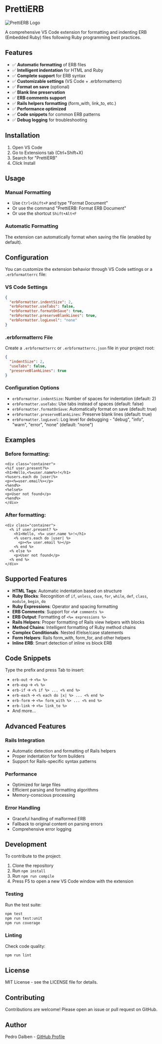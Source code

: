 # PrettiERB

![PrettiERB Logo](logo.png)

A comprehensive VS Code extension for formatting and indenting ERB (Embedded Ruby) files following Ruby programming best practices.

## Features

- ✅ **Automatic formatting** of ERB files
- ✅ **Intelligent indentation** for HTML and Ruby
- ✅ **Complete support** for ERB syntax
- ✅ **Customizable settings** (VS Code + .erbformatterrc)
- ✅ **Format on save** (optional)
- ✅ **Blank line preservation**
- ✅ **ERB comments support**
- ✅ **Rails helpers formatting** (form_with, link_to, etc.)
- ✅ **Performance optimized**
- ✅ **Code snippets** for common ERB patterns
- ✅ **Debug logging** for troubleshooting

## Installation

1. Open VS Code
2. Go to Extensions tab (Ctrl+Shift+X)
3. Search for "PrettiERB"
4. Click Install

## Usage

### Manual Formatting
- Use `Ctrl+Shift+P` and type "Format Document"
- Or use the command "PrettiERB: Format ERB Document"
- Or use the shortcut `Shift+Alt+F`

### Automatic Formatting
The extension can automatically format when saving the file (enabled by default).

## Configuration

You can customize the extension behavior through VS Code settings or a `.erbformatterrc` file:

### VS Code Settings

```json
{
  "erbFormatter.indentSize": 2,
  "erbFormatter.useTabs": false,
  "erbFormatter.formatOnSave": true,
  "erbFormatter.preserveBlankLines": true,
  "erbFormatter.logLevel": "none"
}
```

### .erbformatterrc File

Create a `.erbformatterrc` or `.erbformatterrc.json` file in your project root:

```json
{
  "indentSize": 2,
  "useTabs": false,
  "preserveBlankLines": true
}
```

### Configuration Options

- `erbFormatter.indentSize`: Number of spaces for indentation (default: 2)
- `erbFormatter.useTabs`: Use tabs instead of spaces (default: false)
- `erbFormatter.formatOnSave`: Automatically format on save (default: true)
- `erbFormatter.preserveBlankLines`: Preserve blank lines (default: true)
- `erbFormatter.logLevel`: Log level for debugging - "debug", "info", "warn", "error", "none" (default: "none")

## Examples

### Before formatting:
```erb
<div class="container">
<%if user.present?%>
<h1>Hello,<%=user.name%>!</h1>
<%users.each do |user|%>
<p><%=user.email%></p>
<%end%>
<%else%>
<p>User not found</p>
<%end%>
</div>
```

### After formatting:
```erb
<div class="container">
  <% if user.present? %>
    <h1>Hello, <%= user.name %>!</h1>
    <% users.each do |user| %>
      <p><%= user.email %></p>
    <% end %>
  <% else %>
    <p>User not found</p>
  <% end %>
</div>
```

## Supported Features

- **HTML Tags**: Automatic indentation based on structure
- **Ruby Blocks**: Recognition of `if`, `unless`, `case`, `for`, `while`, `def`, `class`, `module`, `begin`, `do`
- **Ruby Expressions**: Operator and spacing formatting
- **ERB Comments**: Support for `<%# comments %>`
- **ERB Output**: Formatting of `<%= expressions %>`
- **Rails Helpers**: Proper formatting of Rails view helpers with blocks
- **Method Chains**: Intelligent formatting of Ruby method chains
- **Complex Conditionals**: Nested if/else/case statements
- **Form Helpers**: Rails form_with, form_for, and other helpers
- **Inline ERB**: Smart detection of inline vs block ERB

## Code Snippets

Type the prefix and press Tab to insert:

- `erb-out` → `<%= %>`
- `erb-exp` → `<% %>`
- `erb-if` → `<% if %> ... <% end %>`
- `erb-each` → `<% each do |x| %> ... <% end %>`
- `erb-form` → `<%= form_with %> ... <% end %>`
- `erb-link` → `<%= link_to %>`
- And more...

## Advanced Features

### Rails Integration
- Automatic detection and formatting of Rails helpers
- Proper indentation for form builders
- Support for Rails-specific syntax patterns

### Performance
- Optimized for large files
- Efficient parsing and formatting algorithms
- Memory-conscious processing

### Error Handling
- Graceful handling of malformed ERB
- Fallback to original content on parsing errors
- Comprehensive error logging

## Development

To contribute to the project:

1. Clone the repository
2. Run `npm install`
3. Run `npm run compile`
4. Press F5 to open a new VS Code window with the extension

### Testing

Run the test suite:
```bash
npm test
npm run test:unit
npm run coverage
```

### Linting

Check code quality:
```bash
npm run lint
```

## License

MIT License - see the LICENSE file for details.

## Contributing

Contributions are welcome! Please open an issue or pull request on GitHub.

## Author

Pedro Dalben - [GitHub Profile](https://github.com/pedro-dalben)
